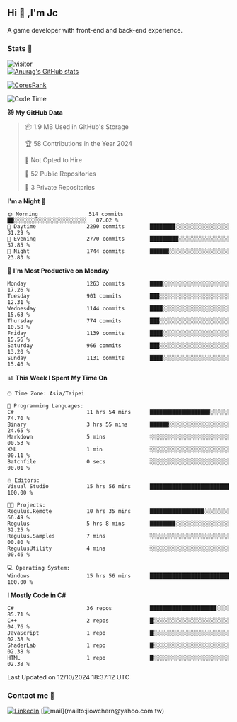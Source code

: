 ## Hi 👋 ,I'm Jc  

A game developer with front-end and back-end experience.  

### Stats  📝
[![visitor](https://visitor-badge.glitch.me/badge?page_id=jiowchern.jiowchern&style=flat-square&color=0088cc)](https://visitor-badge.glitch.me/badge?page_id=jiowchern.jiowchern&style=flat-square&color=0088cc)  
[![Anurag's GitHub stats](https://github-readme-stats.vercel.app/api?username=jiowchern&count_private=true&&show_icons=true)](https://github.com/anuraghazra/github-readme-stats)  
<!-- [![trophy](https://github-profile-trophy.vercel.app/?username=jiowchern)](https://github.com/ryo-ma/github-profile-trophy)   -->
[![CoresRank](https://cr-ss-service.azurewebsites.net/api/ScreenShot?widget=summary&username=jiowchern)](https://cr-ss-service.azurewebsites.net/api/ScreenShot?widget=summary&username=jiowchern)


<!--START_SECTION:waka-->
![Code Time](http://img.shields.io/badge/Code%20Time-1%2C220%20hrs%2024%20mins-blue)

**🐱 My GitHub Data** 

> 📦 1.9 MB Used in GitHub's Storage 
 > 
> 🏆 58 Contributions in the Year 2024
 > 
> 🚫 Not Opted to Hire
 > 
> 📜 52 Public Repositories 
 > 
> 🔑 3 Private Repositories 
 > 
**I'm a Night 🦉** 

```text
🌞 Morning                514 commits         ██░░░░░░░░░░░░░░░░░░░░░░░   07.02 % 
🌆 Daytime                2290 commits        ████████░░░░░░░░░░░░░░░░░   31.29 % 
🌃 Evening                2770 commits        █████████░░░░░░░░░░░░░░░░   37.85 % 
🌙 Night                  1744 commits        ██████░░░░░░░░░░░░░░░░░░░   23.83 % 
```
📅 **I'm Most Productive on Monday** 

```text
Monday                   1263 commits        ████░░░░░░░░░░░░░░░░░░░░░   17.26 % 
Tuesday                  901 commits         ███░░░░░░░░░░░░░░░░░░░░░░   12.31 % 
Wednesday                1144 commits        ████░░░░░░░░░░░░░░░░░░░░░   15.63 % 
Thursday                 774 commits         ███░░░░░░░░░░░░░░░░░░░░░░   10.58 % 
Friday                   1139 commits        ████░░░░░░░░░░░░░░░░░░░░░   15.56 % 
Saturday                 966 commits         ███░░░░░░░░░░░░░░░░░░░░░░   13.20 % 
Sunday                   1131 commits        ████░░░░░░░░░░░░░░░░░░░░░   15.46 % 
```


📊 **This Week I Spent My Time On** 

```text
🕑︎ Time Zone: Asia/Taipei

💬 Programming Languages: 
C#                       11 hrs 54 mins      ███████████████████░░░░░░   74.70 % 
Binary                   3 hrs 55 mins       ██████░░░░░░░░░░░░░░░░░░░   24.65 % 
Markdown                 5 mins              ░░░░░░░░░░░░░░░░░░░░░░░░░   00.53 % 
XML                      1 min               ░░░░░░░░░░░░░░░░░░░░░░░░░   00.11 % 
Batchfile                0 secs              ░░░░░░░░░░░░░░░░░░░░░░░░░   00.01 % 

🔥 Editors: 
Visual Studio            15 hrs 56 mins      █████████████████████████   100.00 % 

🐱‍💻 Projects: 
Regulus.Remote           10 hrs 35 mins      █████████████████░░░░░░░░   66.49 % 
Regulus                  5 hrs 8 mins        ████████░░░░░░░░░░░░░░░░░   32.25 % 
Regulus.Samples          7 mins              ░░░░░░░░░░░░░░░░░░░░░░░░░   00.80 % 
RegulusUtility           4 mins              ░░░░░░░░░░░░░░░░░░░░░░░░░   00.46 % 

💻 Operating System: 
Windows                  15 hrs 56 mins      █████████████████████████   100.00 % 
```

**I Mostly Code in C#** 

```text
C#                       36 repos            █████████████████████░░░░   85.71 % 
C++                      2 repos             █░░░░░░░░░░░░░░░░░░░░░░░░   04.76 % 
JavaScript               1 repo              █░░░░░░░░░░░░░░░░░░░░░░░░   02.38 % 
ShaderLab                1 repo              █░░░░░░░░░░░░░░░░░░░░░░░░   02.38 % 
HTML                     1 repo              █░░░░░░░░░░░░░░░░░░░░░░░░   02.38 % 
```




 Last Updated on 12/10/2024 18:37:12 UTC
<!--END_SECTION:waka-->



### Contact me 💬
[![LinkedIn](https://img.shields.io/badge/-JiowchernChen-0077B5?style==flat-square&logo=LinkedIn&logoColor=white)](https://www.linkedin.com/in/jiowchern-chen-4aaa90b7/) [![mail](https://img.shields.io/badge/-jiowchern%40yahoo.com.tw-blueviolet?style=flat-square&logo=yahoo!)](mailto:jiowchern@yahoo.com.tw)    

<!-- [![Linkedin Badge](https://img.shields.io/badge/-LinkedIn-blue?style=flat-square&logo=Linkedin&logoColor=white&link=https://www.linkedin.com/in/jiowchern-chen-4aaa90b7/)](https://www.linkedin.com/in/jiowchern-chen-4aaa90b7/) -->


<!--
**jiowchern/jiowchern** is a ✨ _special_ ✨ repository because its `README.md` (this file) appears on your GitHub profile.

Here are some ideas to get you started:

- 🔭 I’m currently working on ...
- 🌱 I’m currently learning ...
- 👯 I’m looking to collaborate on ...
- 🤔 I’m looking for help with ...
- 💬 Ask me about ...
- 📫 How to reach me: ...
- 😄 Pronouns: ...
- ⚡ Fun fact: ...
-->
